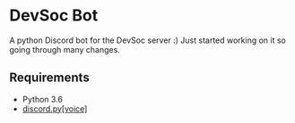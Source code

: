 # DevSoc Bot
A python Discord bot for the DevSoc server :) Just started working on it so going through many changes.

## Requirements
* Python 3.6
* [discord.py[voice]](https://github.com/Rapptz/discord.py/tree/rewrite)
